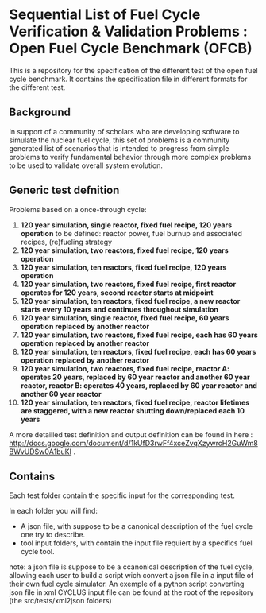 Sequential List of Fuel Cycle Verification & Validation Problems : Open Fuel Cycle Benchmark (OFCB)
====================

This is a repository for the specification of the different test of the open fuel cycle benchmark.
It contains the specification file in different formats for the different test.


Background
----------------

In support of a community of scholars who are developing software to simulate the nuclear fuel cycle, this set of problems is a community generated list of scenarios that is intended to progress from simple problems to verify fundamental behavior through more complex problems to be used to validate overall system evolution.

Generic test defnition
-----------------

Problems based on a once-through cycle:

1. **120 year simulation, single reactor, fixed fuel recipe, 120 years operation** 
			to be defined: reactor power, fuel burnup and associated recipes, (re)fueling strategy
2. **120 year simulation, two reactors, fixed fuel recipe, 120 years operation**
3. **120 year simulation, ten reactors, fixed fuel recipe, 120 years operation**
4. **120 year simulation, two reactors, fixed fuel recipe, first reactor operates for 120 years, second reactor starts at midpoint**
5. **120 year simulation, ten reactors, fixed fuel recipe, a new reactor starts every 10 years and continues throughout simulation**
6. **120 year simulation, single reactor, fixed fuel recipe, 60 years operation replaced by another reactor**
7. **120 year simulation, two reactors, fixed fuel recipe, each has 60 years operation replaced by another reactor**
8. **120 year simulation, ten reactors, fixed fuel recipe, each has 60 years operation replaced by another reactor**
9. **120 year simulation, two reactors, fixed fuel recipe, reactor A: operates 20 years, replaced by 60 year reactor and another 60 year reactor, reactor B: operates 40 years, replaced by 60 year reactor and another 60 year reactor**
10. **120 year simulation, ten reactors, fixed fuel recipe, reactor lifetimes are staggered, with a new reactor shutting down/replaced each 10 years**


A more detailled test definition and output definition can be found in here : http://docs.google.com/document/d/1kUfD3rwFf4xceZvqXzywrcH2GuWm8BWvUDSw0A1buKI .

Contains
--------------------

Each test folder contain the specific input for the corresponding test.

In each folder you will find:
 * A json file, with suppose to be a canonical description of the fuel cycle one try to describe.
 * tool input folders, with contain the input file requiert by a specifics fuel cycle tool.

note: a json file is suppose to be a ccanonical description of the fuel cycle, allowing each user to build a script wich convert a json file in a input file of their own fuel cycle simulator. An exemple of a python script converting json file in xml CYCLUS input file can be found at the root of the repository (the src/tests/xml2json folders)



